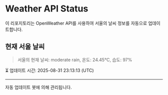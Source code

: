 
# Weather API Status

이 리포지토리는 OpenWeather API를 사용하여 서울의 날씨 정보를 자동으로 업데이트합니다.

## 현재 서울 날씨
> 서울의 현재 날씨: moderate rain, 온도: 24.45°C, 습도: 97%

⏳ 업데이트 시간: 2025-08-31 23:13:13 (UTC)

---
자동 업데이트 봇에 의해 관리됩니다.
